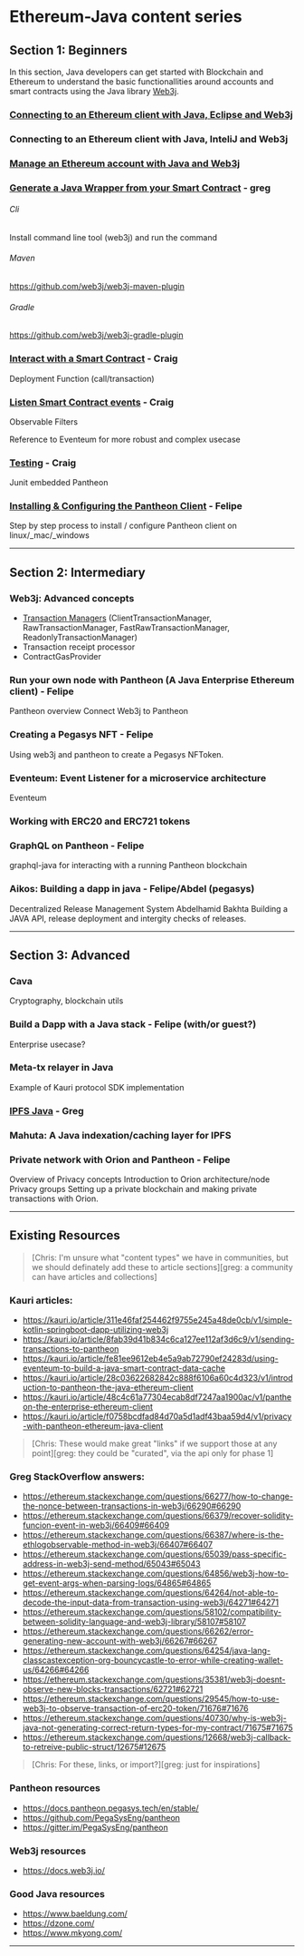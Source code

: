 # Ethereum-Java content series

## Section 1: Beginners

In this section, Java developers can get started with Blockchain and Ethereum to understand the basic functionallities around accounts and smart contracts using the Java library [Web3j](https://web3j.io/).

### [Connecting to an Ethereum client with Java, Eclipse and Web3j](getting-started-eclipse.md)

### Connecting to an Ethereum client with Java, InteliJ and Web3j

### [Manage an Ethereum account with Java and Web3j](manage-accounts.md)

### [Generate a Java Wrapper from your Smart Contract](generate-java-wrapper.md) - greg

###### Cli

Install command line tool (web3j) and run the command

###### Maven

<https://github.com/web3j/web3j-maven-plugin>

###### Gradle

<https://github.com/web3j/web3j-gradle-plugin>

### [Interact with a Smart Contract](interacting.md) - Craig

Deployment
Function (call/transaction)

### [Listen Smart Contract events](events.md) - Craig

Observable
Filters

Reference to Eventeum for more robust and complex usecase

### [Testing](pantheon_testing.md) - Craig

Junit
embedded Pantheon

### [Installing & Configuring the Pantheon Client](installing-and-setting-up-Pantheon.md) - Felipe

Step by step process to install / configure Pantheon client on linux/\_mac/\_windows

* * *

## Section 2: Intermediary

### Web3j: Advanced concepts

-   [Transaction Managers](https://github.com/kauri-io/Content/blob/master/java/transaction-managers.md) (ClientTransactionManager, RawTransactionManager, FastRawTransactionManager, ReadonlyTransactionManager)
-   Transaction receipt processor
-   ContractGasProvider

### Run your own node with Pantheon (A Java Enterprise Ethereum client) - Felipe

Pantheon overview
Connect Web3j to Pantheon

### Creating a Pegasys NFT - Felipe

Using web3j and pantheon to create a Pegasys NFToken.

### Eventeum: Event Listener for a microservice architecture

Eventeum

### Working with ERC20 and ERC721 tokens

### GraphQL on Pantheon - Felipe

graphql-java for interacting with a running Pantheon blockchain

### Aikos: Building a dapp in java - Felipe/Abdel (pegasys)

Decentralized Release Management System
Abdelhamid Bakhta
Building a JAVA API, release deployment and intergity checks of releases.

* * *

## Section 3: Advanced

### Cava

Cryptography, blockchain utils

### Build a Dapp with a Java stack - Felipe (with/or guest?)

Enterprise usecase?

### Meta-tx relayer in Java

Example of Kauri protocol SDK implementation

### [IPFS Java](java-ipfs.md) - Greg

### Mahuta: A Java indexation/caching layer for IPFS

### Private network with Orion and Pantheon  - Felipe

Overview of Privacy concepts
Introduction to Orion architecture/node
Privacy groups
Setting up a private blockchain and making private transactions with Orion.

* * *

## Existing Resources

> [Chris: I'm unsure what "content types" we have in communities, but we should definately add these to article sections][greg: a community can have articles and collections]

### Kauri articles:

-   <https://kauri.io/article/311e46faf254462f9755e245a48de0cb/v1/simple-kotlin-springboot-dapp-utilizing-web3j>
-   <https://kauri.io/article/8fab39d41b834c6ca127ee112af3d6c9/v1/sending-transactions-to-pantheon>
-   <https://kauri.io/article/fe81ee9612eb4e5a9ab72790ef24283d/using-eventeum-to-build-a-java-smart-contract-data-cache>
-   <https://kauri.io/article/28c03622682842c888f6106a60c4d323/v1/introduction-to-pantheon-the-java-ethereum-client>
-   <https://kauri.io/article/48c4c61a77304ecab8df7247aa1900ac/v1/pantheon-the-enterprise-ethereum-client>
-   <https://kauri.io/article/f0758bcdfad84d70a5d1adf43baa59d4/v1/privacy-with-pantheon-ethereum-java-client>

> [Chris: These would make great "links" if we support those at any point][greg: they could be "curated", via the api only for phase 1]

### Greg StackOverflow answers:

-   <https://ethereum.stackexchange.com/questions/66277/how-to-change-the-nonce-between-transactions-in-web3j/66290#66290>
-   <https://ethereum.stackexchange.com/questions/66379/recover-solidity-funcion-event-in-web3j/66409#66409>
-   <https://ethereum.stackexchange.com/questions/66387/where-is-the-ethlogobservable-method-in-web3j/66407#66407>
-   <https://ethereum.stackexchange.com/questions/65039/pass-specific-address-in-web3j-send-method/65043#65043>
-   <https://ethereum.stackexchange.com/questions/64856/web3j-how-to-get-event-args-when-parsing-logs/64865#64865>
-   <https://ethereum.stackexchange.com/questions/64264/not-able-to-decode-the-input-data-from-transaction-using-web3j/64271#64271>
-   <https://ethereum.stackexchange.com/questions/58102/compatibility-between-solidity-language-and-web3j-library/58107#58107>
-   <https://ethereum.stackexchange.com/questions/66262/error-generating-new-account-with-web3j/66267#66267>
-   <https://ethereum.stackexchange.com/questions/64254/java-lang-classcastexception-org-bouncycastle-to-error-while-creating-wallet-us/64266#64266>
-   <https://ethereum.stackexchange.com/questions/35381/web3j-doesnt-observe-new-blocks-transactions/62721#62721>
-   <https://ethereum.stackexchange.com/questions/29545/how-to-use-web3j-to-observe-transaction-of-erc20-token/71676#71676>
-   <https://ethereum.stackexchange.com/questions/40730/why-is-web3j-java-not-generating-correct-return-types-for-my-contract/71675#71675>
-   <https://ethereum.stackexchange.com/questions/12668/web3j-callback-to-retreive-public-struct/12675#12675>

> [Chris: For these, links, or import?][greg: just for inspirations]

### Pantheon resources

-   <https://docs.pantheon.pegasys.tech/en/stable/>
-   <https://github.com/PegaSysEng/pantheon>
-   <https://gitter.im/PegaSysEng/pantheon>

### Web3j resources

-   <https://docs.web3j.io/>

### Good Java resources

-   <https://www.baeldung.com/>
-   <https://dzone.com/>
-   <https://www.mkyong.com/>

* * *
